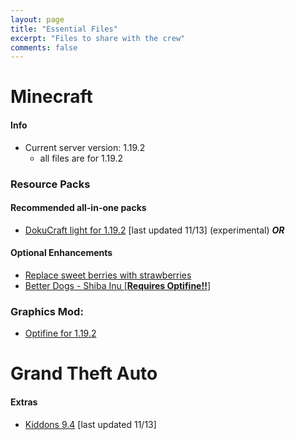 ```yaml
---
layout: page
title: "Essential Files"
excerpt: "Files to share with the crew"
comments: false
---
```

# Minecraft

#### Info
- Current server version: 1.19.2
  - all files are for 1.19.2

###  Resource Packs
#### Recommended all-in-one packs
- <a href="http://dostresamigoz.club/assets/Dokucraft-light.zip">DokuCraft light for 1.19.2</a> [last updated 11/13] (experimental)
<b><i> OR </i></b>

#### Optional Enhancements
- <a href="http://dostresamigoz.club/assets/strawberries.zip"> Replace sweet berries with strawberries </a>
- <a href="http://dostresamigoz.club/assets/Better_Dogs-Shiba_Inu.zip">Better Dogs - Shiba Inu [<b>Requires Optifine!!</b>] </a>

### Graphics Mod:
- <a href="http://dostresamigoz.club/assets/OptiFine.jar"> Optifine for 1.19.2</a>

# Grand Theft Auto
#### Extras
- <a href="http://dostresamigoz.club/assets/kiddons.zip">Kiddons 9.4</a> [last updated 11/13]
